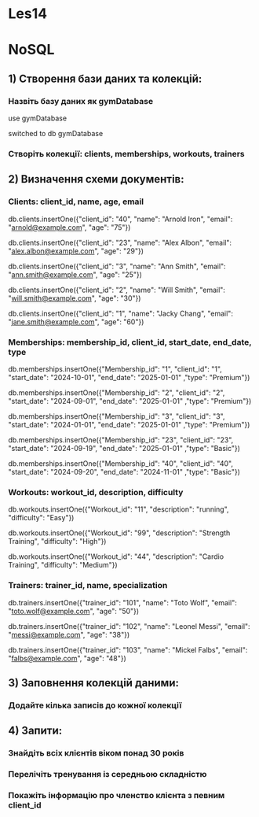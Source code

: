# Les14
# NoSQL

## 1) Створення бази даних та колекцій:

### Назвіть базу даних як gymDatabase
use gymDatabase

switched to db gymDatabase
### Створіть колекції: clients, memberships, workouts, trainers

## 2) Визначення схеми документів:
### Clients: client_id, name, age, email

db.clients.insertOne({"client_id": "40", "name": "Arnold Iron", "email": "arnold@example.com", "age": "75"})

db.clients.insertOne({"client_id": "23", "name": "Alex Albon", "email": "alex.albon@example.com", "age": "29"})

db.clients.insertOne({"client_id": "3", "name": "Ann Smith", "email": "ann.smith@example.com", "age": "25"})

db.clients.insertOne({"client_id": "2", "name": "Will Smith", "email": "will.smith@example.com", "age": "30"})

db.clients.insertOne({"client_id": "1", "name": "Jacky Chang", "email": "jane.smith@example.com", "age": "60"})

### Memberships: membership_id, client_id, start_date, end_date, type

db.memberships.insertOne({"Membership_id": "1", "client_id": "1", "start_date": "2024-10-01", "end_date": "2025-01-01" ,"type": "Premium"})

db.memberships.insertOne({"Membership_id": "2", "client_id": "2", "start_date": "2024-09-01", "end_date": "2025-01-01" ,"type": "Premium"})

db.memberships.insertOne({"Membership_id": "3", "client_id": "3", "start_date": "2024-01-01", "end_date": "2025-01-01" ,"type": "Premium"})

db.memberships.insertOne({"Membership_id": "23", "client_id": "23", "start_date": "2024-09-19", "end_date": "2025-01-01" ,"type": "Basic"})

db.memberships.insertOne({"Membership_id": "40", "client_id": "40", "start_date": "2024-09-20", "end_date": "2024-11-01" ,"type": "Basic"})

### Workouts: workout_id, description, difficulty
db.workouts.insertOne({"Workout_id": "11", "description": "running", "difficulty": "Easy"})

db.workouts.insertOne({"Workout_id": "99", "description": "Strength Training", "difficulty": "High"})

db.workouts.insertOne({"Workout_id": "44", "description": "Cardio Training", "difficulty": "Medium"})

### Trainers: trainer_id, name, specialization

db.trainers.insertOne({"trainer_id": "101", "name": "Toto Wolf", "email": "toto.wolf@example.com", "age": "50"})

db.trainers.insertOne({"trainer_id": "102", "name": "Leonel Messi", "email": "messi@example.com", "age": "38"})

db.trainers.insertOne({"trainer_id": "103", "name": "Mickel Falbs", "email": "falbs@example.com", "age": "48"})

## 3) Заповнення колекцій даними:
### Додайте кілька записів до кожної колекції

## 4) Запити:
### Знайдіть всіх клієнтів віком понад 30 років
### Перелічіть тренування із середньою складністю
### Покажіть інформацію про членство клієнта з певним client_id
